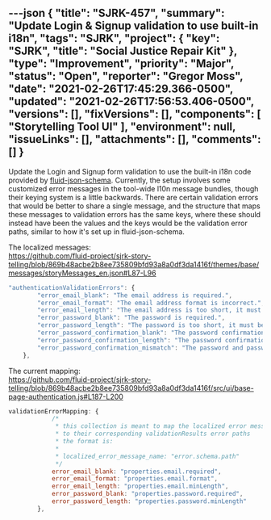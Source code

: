 ---json
{
  "title": "SJRK-457",
  "summary": "Update Login & Signup validation to use built-in i18n",
  "tags": "SJRK",
  "project": {
    "key": "SJRK",
    "title": "Social Justice Repair Kit"
  },
  "type": "Improvement",
  "priority": "Major",
  "status": "Open",
  "reporter": "Gregor Moss",
  "date": "2021-02-26T17:45:29.366-0500",
  "updated": "2021-02-26T17:56:53.406-0500",
  "versions": [],
  "fixVersions": [],
  "components": [
    "Storytelling Tool UI"
  ],
  "environment": null,
  "issueLinks": [],
  "attachments": [],
  "comments": []
}
---
Update the Login and Signup form validation to use the built-in i18n code provided by [fluid-json-schema](https://github.com/fluid-project/fluid-json-schema/blob/main/docs/validator.md#error-message-internationalisationlocalisation). Currently, the setup involves some customized error messages in the tool-wide l10n message bundles, though their keying system is a little backwards. There are certain validation errors that would be better to share a single message, and the structure that maps these messages to validation errors has the same keys, where these should instead have been the values and the keys would be the validation error paths, similar to how it's set up in fluid-json-schema.

The localized messages:\
<https://github.com/fluid-project/sjrk-story-telling/blob/869b48acbe2b8ee735809bfd93a8a0df3da1416f/themes/base/messages/storyMessages_en.json#L87-L96>

```javascript
"authenticationValidationErrors": {
        "error_email_blank": "The email address is required.",
        "error_email_format": "The email address format is incorrect.",
        "error_email_length": "The email address is too short, it must be at least 3 characters long.",
        "error_password_blank": "The password is required.",
        "error_password_length": "The password is too short, it must be at least 8 characters long.",
        "error_password_confirmation_blank": "The password confirmation is required.",
        "error_password_confirmation_length": "The password confirmation is too short, it must be at least 8 characters long.",
        "error_password_confirmation_mismatch": "The password and password confirmation do not match"
    },
```

The current mapping:\
<https://github.com/fluid-project/sjrk-story-telling/blob/869b48acbe2b8ee735809bfd93a8a0df3da1416f/src/ui/base-page-authentication.js#L187-L200>

```javascript
validationErrorMapping: {
            /*
             * this collection is meant to map the localized error message keys
             * to their corresponding validationResults error paths
             * the format is:
             *
             * localized_error_message_name: "error.schema.path"
             */
            error_email_blank: "properties.email.required",
            error_email_format: "properties.email.format",
            error_email_length: "properties.email.minLength",
            error_password_blank: "properties.password.required",
            error_password_length: "properties.password.minLength"
        },
```

        
